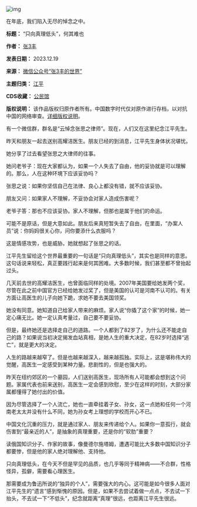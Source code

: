 ![img](https://chinadigitaltimes.net/chinese/files/2023/12/post-703402-6581ddfdc72a9.)


在年底，我们陷入无尽的悼念之中。




**标题：** “只向真理低头”，何其难也  

**作者：** [张3丰](https://chinadigitaltimes.net/space/张3丰的世界)  

**发表日期：** 2023.12.19  

**来源：** [微信公众号“张3丰的世界”](https://web.archive.org/web/https://mp.weixin.qq.com/s/5GnXxfAnPUFmzIyRLjzHjg)  

**主题归类：** [江平](https://chinadigitaltimes.net/space/江平)  

**CDS收藏：** [公民馆](https://chinadigitaltimes.net/space/%E5%85%AC%E6%B0%91%E9%A6%86)  

**版权说明：** 该作品版权归原作者所有。中国数字时代仅对原作进行存档，以对抗中国的网络审查。[详细版权说明](https://chinadigitaltimes.net/chinese/copyright)。


有一个微信群，群名是“云悼念张思之律师”。现在，人们又在这里纪念江平先生。‍‍‍


昨天和朋友一起去送别高耀洁医生。朋友已经的到消息，江平先生身体状况堪忧。


她分享了过去看望张思之大律师的往事。


她问老爷子：现在大家都认为，如果一个人失去了自由，他的妥协就是可以理解的。那么，人在这种环境下应该妥协吗？


张思之说：如果你坚信自己在法律、良心上都没有错，就不应该妥协。


朋友又问：如果家人不理解，不妥协会对家人造成伤害呢？


老爷子答：那也不应该妥协。家人不理解，但那也是属于他们的命运。


可能不是原话，但是大意如此。朋友后来真短暂失去了自由，在里面，“办案人员”说：你妈妈很关心你，问你要添什么衣服吗？


这是情感攻势，也是威胁。她就想起了张思之的话。


江平先生留给这个世界最重要的一句话是“只向真理低头”，其实也是同样的意思。这句话说来轻松，真正要践行起来是何其困难。大多数时候，我们甚至都不曾抬起过头。‍‍‍‍‍‍‍‍‍‍‍‍‍‍‍‍‍‍‍‍


几天前去世的高耀洁医生，也曾面临同样的处境。2007年美国要给她发两个奖，尽管在此之前中国官方已经给她发过奖了，但是美国的认可是河南不认可的。有关方面让高医生的儿子向她下跪，求她不要去美国领奖。


她没有同意。她知道自己给家人带来的麻烦。家人说“你撬了这个家”的时候，她一定心痛无比。她一定认真考量过，自己要不要妥协。


但是，最终她还是选择走自己的道路。一个人都到了82岁了，为什么还不能走自己的路？如果说当初决定揭发血站真相，是她人生的重大决定，在82岁时选择“逃亡”，就是更大的决定。‍‍‍‍‍‍‍‍‍‍‍‍‍‍‍


人生的路越来越窄了。但是也越来越深入，越来越孤独。实际上，这是堪称伟大的觉醒，高医生一定感受到某种力量。悲剧性的，但是也强大的。‍‍‍‍‍‍‍‍‍‍‍‍‍‍‍‍‍


昨天在纽约郊区的一个墓园，人们送别高医生，现场所有人可能都会想到这个问题。家属代表也前来送别，高医生一定会感到欣慰，至少在这样的时刻，大部分家属都懂得了她付出的价值。


因为尽管选择了一个人流亡，她也一直牵挂着子女、孙女，这一点她和任何一个河南老太太并没有什么不同，她为孙女考上理想的学校而开心不已。


中国文化沉重的压力，就是通过家人、朋友来传递给个人。如果你一意孤行，就会伤害到“最亲近的人”，是抽象的真理重要，还是你的“软肋”重要？


读俄国知识分子、作家的故事，像曼德尔施塔姆，遭遇可能比大多数中国知识分子都要惨，但是他的家人绝对理解他、支持他。


只向真理低头，在今天不但是罕见的品质，也几乎等同于精神病——不合群，性格怪异，孤僻，需要看心理医生。


那需要成为鲁迅所说的“独异的个人”，需要强大的内心。这可能是如今很多人面对江平先生的“遗言”感到惭愧的原因。但是，如果不去尝试着做一点点，不去试一下抬头，不去试一下“不低头”，纪念就距离“真理”很远，也距离江平先生很远。‍‍

